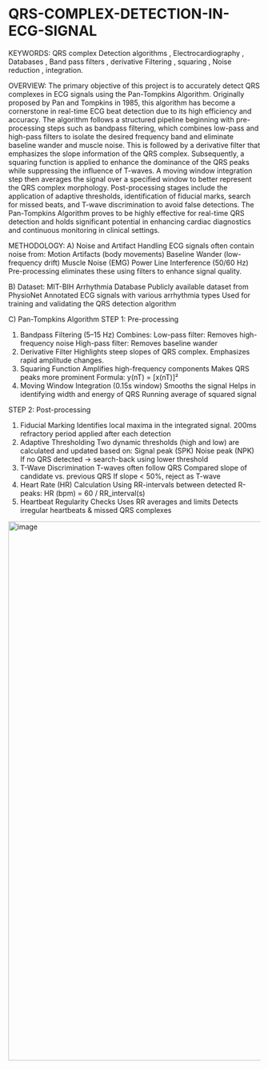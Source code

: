 # QRS-COMPLEX-DETECTION-IN-ECG-SIGNAL
KEYWORDS: QRS complex Detection algorithms ,  Electrocardiography , Databases , Band pass filters , derivative  Filtering , squaring , Noise reduction , integration.

OVERVIEW:
The primary objective of this project is to accurately detect QRS complexes in ECG signals using the Pan-Tompkins Algorithm. Originally proposed by Pan and Tompkins in 1985, this algorithm has become a cornerstone in real-time ECG beat detection due to its high efficiency and accuracy. The algorithm follows a structured pipeline beginning with pre-processing steps such as bandpass filtering, which combines low-pass and high-pass filters to isolate the desired frequency band and eliminate baseline wander and muscle noise. This is followed by a derivative filter that emphasizes the slope information of the QRS complex. Subsequently, a squaring function is applied to enhance the dominance of the QRS peaks while suppressing the influence of T-waves. A moving window integration step then averages the signal over a specified window to better represent the QRS complex morphology. Post-processing stages include the application of adaptive thresholds, identification of fiducial marks, search for missed beats, and T-wave discrimination to avoid false detections. The Pan-Tompkins Algorithm proves to be highly effective for real-time QRS detection and holds significant potential in enhancing cardiac diagnostics and continuous monitoring in clinical settings.

METHODOLOGY:
A) Noise and Artifact Handling
   ECG signals often contain noise from:
      Motion Artifacts (body movements)
      Baseline Wander (low-frequency drift)
      Muscle Noise (EMG)
      Power Line Interference (50/60 Hz)
Pre-processing eliminates these using filters to enhance signal quality.

B) Dataset: MIT-BIH Arrhythmia Database
      Publicly available dataset from PhysioNet
      Annotated ECG signals with various arrhythmia types
      Used for training and validating the QRS detection algorithm

C) Pan-Tompkins Algorithm
STEP 1: Pre-processing 
1. Bandpass Filtering (5–15 Hz)
   Combines:
      Low-pass filter: Removes high-frequency noise
      High-pass filter: Removes baseline wander
2. Derivative Filter
      Highlights steep slopes of QRS complex.
      Emphasizes rapid amplitude changes.
3. Squaring Function
      Amplifies high-frequency components
      Makes QRS peaks more prominent
      Formula: y(nT) = [x(nT)]²
4. Moving Window Integration (0.15s window)
      Smooths the signal
      Helps in identifying width and energy of QRS
      Running average of squared signal
   
STEP 2: Post-processing
1. Fiducial Marking
   Identifies local maxima in the integrated signal.
      200ms refractory period applied after each detection
2. Adaptive Thresholding
   Two dynamic thresholds (high and low) are calculated and updated based on:
      Signal peak (SPK)
      Noise peak (NPK)
   If no QRS detected → search-back using lower threshold
3. T-Wave Discrimination
      T-waves often follow QRS
      Compared slope of candidate vs. previous QRS
   If slope < 50%, reject as T-wave
4. Heart Rate (HR) Calculation
   Using RR-intervals between detected R-peaks:
      HR (bpm) = 60 / RR_interval(s)
5. Heartbeat Regularity Checks
      Uses RR averages and limits
      Detects irregular heartbeats & missed QRS complexes

<img width="763" height="1078" alt="image" src="https://github.com/user-attachments/assets/149bc655-513e-4c97-a749-84fc0d0b5196" />


